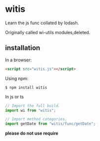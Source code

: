 # witis
Learn the js func collated by lodash.

Originally called wi-utils modules,deleted.

## installation

In a browser:
```html
<script src="witis.js"></script>
```

Using npm:
```shell
$ npm install witis
```

In js or ts
```js
// Import the full build.
import wi from "witis";

// Import method categories.
import getDate from "witis/func/getDate";
```

**please do not use require**